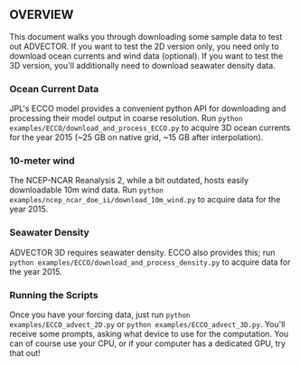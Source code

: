 ## OVERVIEW
This document walks you through downloading some sample data to test out ADVECTOR.  If you want to test the 2D version only, you need only to download ocean currents and wind data (optional).  If you want to test the 3D version, you'll additionally need to download seawater density data. 

### Ocean Current Data
JPL's ECCO model provides a convenient python API for downloading and processing their model output in coarse resolution.  Run `python examples/ECCO/download_and_process_ECCO.py` to acquire 3D ocean currents for the year 2015 (~25 GB on native grid, ~15 GB after interpolation).

### 10-meter wind
The NCEP-NCAR Reanalysis 2, while a bit outdated, hosts easily downloadable 10m wind data.  Run `python examples/ncep_ncar_doe_ii/download_10m_wind.py` to acquire data for the year 2015.

### Seawater Density
ADVECTOR 3D requires seawater density.  ECCO also provides this; run `python examples/ECCO/download_and_process_density.py` to acquire data for the year 2015.

### Running the Scripts
Once you have your forcing data, just run `python examples/ECCO_advect_2D.py` or `python examples/ECCO_advect_3D.py`.  You'll receive some prompts, asking what device to use for the computation.  You can of course use your CPU, or if your computer has a dedicated GPU, try that out!
